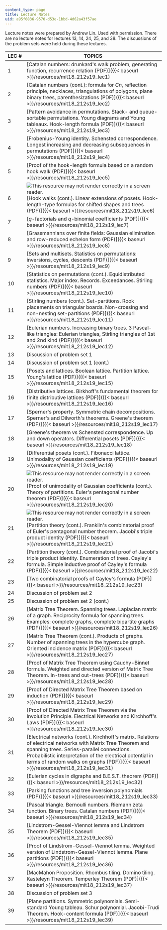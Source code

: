 ```yaml
---
content_type: page
title: Lecture Notes
uid: a95f0836-9570-d53e-1bbd-4d62a43f57ae
---
```


Lecture notes were prepared by Andrew Lin. Used with permission. There are no lecture notes for lectures 13, 14, 24, 25, and 38. The discussions of the problem sets were held during these lectures.

| LEC # | TOPICS |
| --- | --- |
| 1 | [Catalan numbers: drunkard's walk problem, generating function, recurrence relation (PDF)]({{< baseurl >}}/resources/mit18_212s19_lec1) |
| 2 | [Catalan numbers (cont.): formula for _Cn_, reflection principle, necklaces, triangulations of polygons, plane binary trees, parenthesizations (PDF)]({{< baseurl >}}/resources/mit18_212s19_lec2) |
| 3 | [Pattern avoidance in permutations. Stack- and queue-sortable permutations. Young diagrams and Young tableaux. Hook-length formula (PDF)]({{< baseurl >}}/resources/mit18_212s19_lec3) |
| 4 | [Frobenius-Young identity. Schensted correspondence. Longest increasing and decreasing subsequences in permutations (PDF)]({{< baseurl >}}/resources/mit18_212s19_lec4) |
| 5 | [Proof of the hook-length formula based on a random hook walk (PDF)]({{< baseurl >}}/resources/mit18_212s19_lec5) |
| 6 | ![This resource may not render correctly in a screen reader.](/images/inacessible.gif)[Hook walks (cont.). Linear extensions of posets. Hook-length-type formulas for shifted shapes and trees (PDF)]({{< baseurl >}}/resources/mit18_212s19_lec6) |
| 7 | [_q_\-factorials and _q_\-binomial coefficients (PDF)]({{< baseurl >}}/resources/mit18_212s19_lec7) |
| 8 | [Grassmannians over finite fields: Gaussian elimination and row-reduced echelon form (PDF)]({{< baseurl >}}/resources/mit18_212s19_lec8) |
| 9 | [Sets and multisets. Statistics on permutations: inversions, cycles, descents (PDF)]({{< baseurl >}}/resources/mit18_212s19_lec9) |
| 10 | [Statistics on permutations (cont.). Equidistributed statistics. Major index. Records. Exceedances. Stirling numbers (PDF)]({{< baseurl >}}/resources/mit18_212s19_lec10) |
| 11 | [Stirling numbers (cont.). Set-partitions. Rook placements on triangular boards. Non-crossing and non-nesting set-partitions (PDF)]({{< baseurl >}}/resources/mit18_212s19_lec11) |
| 12 | [Eulerian numbers. Increasing binary trees. 3 Pascal-like triangles: Eulerian triangles, Stirling triangles of 1st and 2nd kind (PDF)]({{< baseurl >}}/resources/mit18_212s19_lec12) |
| 13 | Discussion of problem set 1 |
| 14 | Discussion of problem set 1 (cont.) |
| 15 | [Posets and lattices. Boolean lattice. Partition lattice. Young's lattice (PDF)]({{< baseurl >}}/resources/mit18_212s19_lec15) |
| 16 | [Distributive lattices. Birkhoff's fundamental theorem for finite distributive lattices (PDF)]({{< baseurl >}}/resources/mit18_212s19_lec16) |
| 17 | [Sperner's property. Symmetric chain decompositions. Sperner's and Dilworth's theorems. Greene's theorem (PDF)]({{< baseurl >}}/resources/mit18_212s19_lec17) |
| 18 | [Greene's theorem vs Schensted correspondence. Up and down operators. Differential posets (PDF)]({{< baseurl >}}/resources/mit18_212s19_lec18) |
| 19 | [Differential posets (cont.). Fibonacci lattice. Unimodality of Gaussian coefficients (PDF)]({{< baseurl >}}/resources/mit18_212s19_lec19) |
| 20 | ![This resource may not render correctly in a screen reader.](/images/inacessible.gif)[Proof of unimodality of Gaussian coefficients (cont.). Theory of partitions. Euler's pentagonal number theorem (PDF)]({{< baseurl >}}/resources/mit18_212s19_lec20) |
| 21 | ![This resource may not render correctly in a screen reader.](/images/inacessible.gif)[Partition theory (cont.). Franklin's combinatorial proof of Euler's pentagonal number theorem. Jacobi's triple product identity (PDF)]({{< baseurl >}}/resources/mit18_212s19_lec21) |
| 22 | [Partition theory (cont.). Combinatorial proof of Jacobi's triple product identity. Enumeration of trees. Cayley's formula. Simple inductive proof of Cayley's formula (PDF)]({{< baseurl >}}/resources/mit18_212s19_lec22) |
| 23 | [Two combinatorial proofs of Cayley's formula (PDF)]({{< baseurl >}}/resources/mit18_212s19_lec23) |
| 24 | Discussion of problem set 2 |
| 25 | Discussion of problem set 2 (cont.) |
| 26 | [Matrix Tree Theorem. Spanning trees. Laplacian matrix of a graph. Reciprocity formula for spanning trees. Examples: complete graphs, complete bipartite graphs (PDF)]({{< baseurl >}}/resources/mit18_212s19_lec26) |
| 27 | [Matrix Tree Theorem (cont.). Products of graphs. Number of spanning trees in the hypercube graph. Oriented incidence matrix (PDF)]({{< baseurl >}}/resources/mit18_212s19_lec27) |
| 28 | [Proof of Matrix Tree Theorem using Cauchy-Binnet formula. Weighted and directed version of Matrix Tree Theorem. In-trees and out-trees (PDF)]({{< baseurl >}}/resources/mit18_212s19_lec28) |
| 29 | [Proof of Directed Matrix Tree Theorem based on induction (PDF)]({{< baseurl >}}/resources/mit18_212s19_lec29) |
| 30 | [Proof of Directed Matrix Tree Theorem via the Involution Principle. Electrical Networks and Kirchhoff's Laws (PDF)]({{< baseurl >}}/resources/mit18_212s19_lec30) |
| 31 | [Electrical networks (cont.). Kirchhoff's matrix. Relations of electrical networks with Matrix Tree Theorem and spanning trees. Series-parallel connections. Probabilistic interpretation of the electrical potential in terms of random walks on graphs (PDF)]({{< baseurl >}}/resources/mit18_212s19_lec31) |
| 32 | [Eulerian cycles in digraphs and B.E.S.T. theorem (PDF)]({{< baseurl >}}/resources/mit18_212s19_lec32) |
| 33 | [Parking functions and tree inversion polynomials (PDF)]({{< baseurl >}}/resources/mit18_212s19_lec33) |
| 34 | [Pascal triangle. Bernoulli numbers. Riemann zeta function. Binary trees. Catalan numbers (PDF)]({{< baseurl >}}/resources/mit18_212s19_lec34) |
| 35 | [Lindstrom-Gessel-Viennot lemma and Lindstrom Theorem (PDF)]({{< baseurl >}}/resources/mit18_212s19_lec35) |
| 36 | [Proof of Lindstrom-Gessel-Viennot lemma. Weighted version of Lindstrom-Gessel-Viennot lemma. Plane partitions (PDF)]({{< baseurl >}}/resources/mit18_212s19_lec36) |
| 37 | [MacMahon Proposition. Rhombus tiling. Domino tiling. Kasteleyn Theorem. Temperley Theorem (PDF)]({{< baseurl >}}/resources/mit18_212s19_lec37) |
| 38 | Discussion of problem set 3 |
| 39 | [Plane partitions. Symmetric polynomials. Semi-standard Young tableau. Schur polynomial. Jacobi-Trudi Theorem. Hook-content formula (PDF)]({{< baseurl >}}/resources/mit18_212s19_lec39)